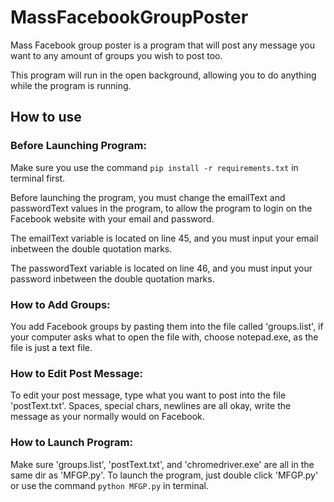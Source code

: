 # MassFacebookGroupPoster

Mass Facebook group poster is a program that will post any message you want to any amount of groups you wish to post too.

This program will run in the open background, allowing you to do anything while the program is running.

## How to use

### Before Launching Program:
Make sure you use the command `pip install -r requirements.txt` in terminal first.

Before launching the program, you must change the emailText and passwordText values in the program, to allow the program to login on the Facebook website with your email and password.

The emailText variable is located on line 45, and you must input your email inbetween the double quotation marks.

The passwordText variable is located on line 46, and you must input your password inbetween the double quotation marks.

### How to Add Groups:
You add Facebook groups by pasting them into the file called 'groups.list', if your computer asks what to open the file with, choose notepad.exe, as the file is just a text file.

### How to Edit Post Message:
To edit your post message, type what you want to post into the file 'postText.txt'. Spaces, special chars, newlines are all okay, write the message as your normally would on Facebook.

### How to Launch Program:
Make sure 'groups.list', 'postText.txt', and 'chromedriver.exe' are all in the same dir as 'MFGP.py'. To launch the program, just double click 'MFGP.py' or use the command `python MFGP.py` in terminal.
